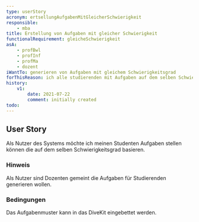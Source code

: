 ```yaml
---
type: userStory
acronym: ertsellungAufgabenMitGleicherSchwierigkeit
responsible:
    - mba
title: Erstellung von Aufgaben mit gleicher Schwierigkeit
functionalRequirement: gleicheSchwierigkeit
asA: 
    - profBwl
    - profInf
    - profMa
    - dozent
iWantTo: generieren von Aufgaben mit gleichem Schwierigkeitsgrad
forThisReason: ich alle studierenden mit Aufgaben auf dem selben Schwierigkeitsgrad testen kann
history:
    v1:
        date: 2021-07-22
        comment: initially created
todo:
---
```


## User Story

Als Nutzer des Systems möchte ich meinen Studenten Aufgaben stellen können die auf dem selben Schwierigkeitsgrad basieren.

### Hinweis

Als Nutzer sind Dozenten gemeint die Aufgaben für Studierenden generieren wollen.

### Bedingungen

Das Aufgabenmuster kann in das DiveKit eingebettet werden.


